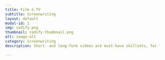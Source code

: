 ```yaml
---
title: Film & TV
subtitle: Screenwriting
layout: default
modal-id: 1
img: codify.png
thumbnail: codify-thumbnail.png
alt: image-alt
category: Screenwriting
description: Short- and long-form videos are must-have skillsets, for the modern business world. Gain mastery in stages, to win lucrative film and tv screenwriting gigs.

---
```

